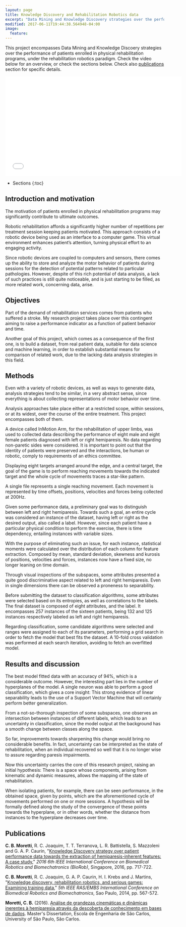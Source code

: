 ```yaml
---
layout: page
title: Knowledge Discovery and Rehabilitation Robotics data
excerpt: "Data Mining and Knowledge Discovery strategies over the performance of patients enrolled in physical rehabilitation programs, under the rehabilitation robotics paradigm."
modified: 2017-06-11T19:44:38.564948-04:00
image:
  feature: 
---
```


This project encompasses Data Mining and Knowledge Discoery strategies over the performance of patients enrolled in physical rehabilitation programs, under the rehabilitation robotics paradigm. Check the video below for an overview, or check the sections below. Check also [publications](#publications) section for specific details.

<iframe width="560" height="315" src="//www.youtube.com/embed/LTJLwk6wPh0" frameborder="0"> </iframe>

* Sections
{:toc}

## Introduction and motivation
The motivation of patients enrolled in physical rehabilitation programs may significantly contribute to ultimate outcomes.

Robotic rehabilitation affords a significantly higher number of repetitions per treatment session keeping patients motivated. This approach consists of a robotic device being used as an interface to a computer game. This virtual environment enhances patient’s attention, turning physical effort to an engaging activity.

Since robotic devices are coupled to computers and sensors, there comes up the ability to store and analyze the motor behavior of patients during sessions for the detection of potential patterns related to particular pathologies. However, despite of this rich potential of data analysis, a lack of such practices is still quite noticeable, and is just starting to be filled, as more related work, concerning data, arise.

## Objectives
Part of the demand of rehabilitation services comes from patients who suffered a stroke. My research project takes place over this contingent aiming to raise a performance indicator as a function of patient behavior and time.

Another goal of this project, which comes as a consequence of the first one, is to build a dataset, from real patient data, suitable for data science and machine learning, in order to establish substantial means for comparison of related work, due to the lacking data analysis strategies in this field.

## Methods

Even with a variety of robotic devices, as well as ways to generate data, analysis strategies tend to be similar, in a very abstract sense, since everything is about collecting representations of motor behavior over time.

Analysis approaches take place either at a restricted scope, within sessions, or at its widest, over the course of the entire treatment. This project encompasses both of them.

A device called InMotion Arm, for the rehabilitation of upper limbs, was used to collected data describing the performance of eight male and eight female patients diagnosed with left or right hemiparesis. No data regarding non-paretic sides were considered. It is important to point out that the identity of patients were preserved and the interactions, be human or robotic, comply to requirements of an ethics committee.

Displaying eight targets arranged around the edge, and a central target, the goal of the game is to perform reaching movements towards the indicated target and the whole cycle of movements traces a star-like pattern.

A single file represents a single reaching movement. Each movement is represented by time offsets, positions, velocities and forces being collected at 200Hz.

Given some performance data, a preliminary goal was to distinguish between left and right hemiparesis. Towards such a goal, an entire cycle was considered an instance of the dataset, having left or right as the desired output, also called a label. However, since each patient have a particular physical condition to perform the exercise, there is time dependency, entailing instances with variable sizes.

With the purpose of eliminating such an issue, for each instance, statistical moments were calculated over the distribution of each column for feature extraction. Composed by mean, standard deviation, skewness and kurosis of positions, velocities and forces, instances now have a fixed size, no longer leaning on time domain.

Through visual inspections of the subspaces, some attributes presented a quite good discriminative aspect related to left and right hemiparesis. Even in single dimensions there can be observed a proneness to separability.

Before submitting the dataset to classification algorithms, some attributes were selected based on its entropies, as well as correlations to the labels. The final dataset is composed of eight attributes, and the label. It encompasses 257 instances of the sixteen patients, being 132 and 125 instances respectively labeled as left and right hemiparesis.

Regarding classification, some candidate algorithms were selected and ranges were assigned to each of its parameters, performing a grid search in order to fetch the model that best fits the dataset. A 10-fold cross validation was performed at each search iteration, avoiding to fetch an overfitted model.

## Results and discussion

The best model fitted data with an accuracy of 94%, which is a considerable outcome. However, the interesting part lies in the number of hyperplanes of the model. A single neuron was able to perform a good classification, which gives a core insight: This strong evidence of linear separability leads to the use of a Support Vector Machine that will certainly perform better generalization.

From a not-so-thorough inspection of some subspaces, one observes an intersection between instances of different labels, which leads to an uncertainty in classification, since the model output at the background has a smooth change between classes along the space.

So far, improvements towards sharpening this change would bring no considerable benefits. In fact, uncertainty can be interpreted as the state of rehabilitation, when an individual recovered so well that it is no longer wise to assure regarding paresis impairments.

Now this uncertainty carries the core of this research project, raising an initial hypothesis: There is a space whose components, arising from kinematic and dynamic measures, allows the mapping of the state of rehabilitation.

When isolating patients, for example, there can be seen performance, in the obtained space, given by points, which are the aforementioned cycle of movements performed on one or more sessions. A hypothesis will be formally defined along the study of the convergence of these points towards the hyperplane, or in other words, whether the distance from instances to the hyperplane decreases over time.


## Publications

**C. B. Moretti**, R. C. Joaquim, T. T. Terranova, L. R. Battistella, S. Mazzoleni and G. A. P. Caurin, "[Knowledge Discovery strategy over patient performance data towards the extraction of hemiparesis-inherent features: A case study][BioRob2016]," *2016 6th IEEE International Conference on Biomedical Robotics and Biomechatronics (BioRob)*, Singapore, 2016, pp. 717-722.

**C. B. Moretti**, R. C. Joaquim, G. A. P. Caurin, H. I. Krebs and J. Martins, "[Knowledge discovery, rehabilitation robotics, and serious games: Examining training data][BioRob2014]," *5th IEEE RAS/EMBS International Conference on Biomedical Robotics and Biomechatronics*, Sao Paulo, 2014, pp. 567-572.

**Moretti, C. B.** (2016). [Análise de grandezas cinemáticas e dinâmicas inerentes à hemiparesia através da descoberta de conhecimento em bases de dados][MasterThesis]. Master's Dissertation, Escola de Engenharia de São Carlos, University of São Paulo, São Carlos. 

[MasterThesis]: http://www.teses.usp.br/teses/disponiveis/18/18149/tde-13062016-184240/en.php
[BioRob2016]: http://ieeexplore.ieee.org/document/7523711/
[BioRob2014]: http://ieeexplore.ieee.org/document/6913838/
